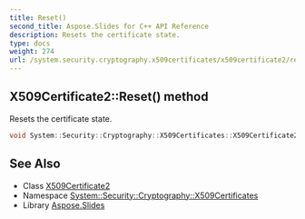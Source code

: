 ```yaml
---
title: Reset()
second_title: Aspose.Slides for C++ API Reference
description: Resets the certificate state.
type: docs
weight: 274
url: /system.security.cryptography.x509certificates/x509certificate2/reset/
---
```

## X509Certificate2::Reset() method


Resets the certificate state.

```cpp
void System::Security::Cryptography::X509Certificates::X509Certificate2::Reset() override
```

## See Also

* Class [X509Certificate2](../)
* Namespace [System::Security::Cryptography::X509Certificates](../../)
* Library [Aspose.Slides](../../../)